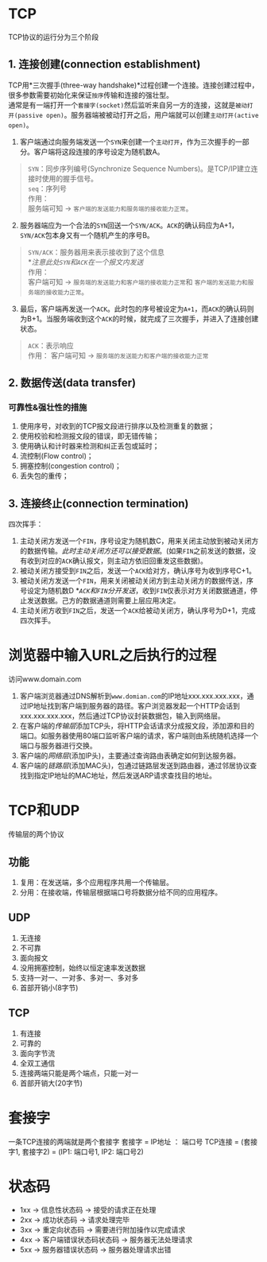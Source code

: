 # TCP
TCP协议的运行分为三个阶段
## 1. 连接创建(connection establishment)
TCP用*三次握手(three-way handshake)*过程创建一个连接。连接创建过程中，很多参数需要初始化来保证`按序`传输和连接的强壮型。  
通常是有一端打开一个`套接字(socket)`然后监听来自另一方的连接，这就是`被动打开(passive open)`。服务器端被被动打开之后，用户端就可以创建`主动打开(active open)`。
1. 客户端通过向服务端发送一个`SYN`来创建一个`主动打开`，作为三次握手的一部分。客户端将这段连接的序号设定为随机数A。
> `SYN`：同步序列编号(Synchronize Sequence Numbers)。是TCP/IP建立连接时使用的握手信号。  
> `seq`：序列号  
作用：  
服务端可知 -> `客户端的发送能力和服务端的接收能力正常`。
2. 服务器端应为一个合法的`SYN`回送一个`SYN/ACK`。`ACK`的确认码应为A+1，`SYN/ACK`包本身又有一个随机产生的序号B。
> `SYN/ACK`：服务器用来表示接收到了这个信息  
**注意此处`SYN`和`ACK`在一个报文内发送*  
作用：  
客户端可知 -> `服务端的发送能力和客户端的接收能力正常`和 `客户端的发送能力和服务端的接收能力正常`。
3. 最后，客户端再发送一个`ACK`。此时包的序号被设定为`A+1`，而`ACK`的确认码则为B+1。当服务端收到这个`ACK`的时候，就完成了三次握手，并进入了连接创建状态。
> `ACK`：表示响应  
作用：
客户端可知 -> `服务端的发送能力和客户端的接收能力正常`
## 2. 数据传送(data transfer)
### 可靠性&强壮性的措施
1. 使用序号，对收到的TCP报文段进行排序以及检测重复的数据；
2. 使用校验和检测报文段的错误，即无错传输；
3. 使用确认和计时器来检测和纠正丢包或延时；
4. 流控制(Flow control)；
5. 拥塞控制(congestion control)；
6. 丢失包的重传；

## 3. 连接终止(connection termination)
四次挥手：
1. 主动关闭方发送一个`FIN`，序号设定为随机数C，用来关闭主动放到被动关闭方的数据传输。*此时主动关闭方还可以接受数据*。(如果`FIN`之前发送的数据，没有收到对应的`ACK`确认报文，则主动方依旧回重发这些数据)。
2. 被动关闭方接受到`FIN`之后，发送一个`ACK`给对方，确认序号为收到序号C+1。
3. 被动关闭方发送一个`FIN`，用来关闭被动关闭方到主动关闭方的数据传送，序号设定为随机数D
**`ACK`和`FIN`分开发送*，收到`FIN`仅表示对方关闭数据通道，停止发送数据。己方的数据通道则需要上层应用决定。
4. 主动关闭方收到`FIN`之后，发送一个`ACK`给被动关闭方，确认序号为D+1，完成四次挥手。

# 浏览器中输入URL之后执行的过程
访问www.domain.com
1. 客户端浏览器通过DNS解析到`www.domian.com`的IP地址xxx.xxx.xxx.xxx，通过IP地址找到客户端到服务器的路径。客户浏览器发起一个HTTP会话到xxx.xxx.xxx.xxx，然后通过TCP协议封装数据包，输入到网络层。
2. 在客户端的*传输层*添加TCP头，将HTTP会话请求分成报文段，添加源和目的端口。如服务器使用80端口监听客户端的请求，客户端则由系统随机选择一个端口与服务器进行交换。
3. 客户端的*网络层*(添加IP头)，主要通过查询路由表确定如何到达服务器。
4. 客户端的*链路层*(添加MAC头)，包通过链路层发送到路由器，通过邻居协议查找到指定IP地址的MAC地址，然后发送ARP请求查找目的地址。

# TCP和UDP
传输层的两个协议
## 功能
1. 复用：在发送端，多个应用程序共用一个传输层。
2. 分用：在接收端，传输层根据端口号将数据分给不同的应用程序。
## UDP
1. 无连接
2. 不可靠
3. 面向报文
4. 没用拥塞控制，始终以恒定速率发送数据
5. 支持一对一、一对多、多对一、多对多
6. 首部开销小(8字节)
## TCP 
1. 有连接
2. 可靠的
3. 面向字节流
4. 全双工通信
5. 连接两端只能是两个端点，只能一对一
6. 首部开销大(20字节)

# 套接字
一条TCP连接的两端就是两个套接字
套接字 = IP地址 ： 端口号
TCP连接 = (套接字1, 套接字2) = (IP1: 端口号1, IP2: 端口号2)

# 状态码
+ 1xx -> 信息性状态码 -> 接受的请求正在处理
+ 2xx -> 成功状态码 -> 请求处理完毕
+ 3xx -> 重定向状态码 -> 需要进行附加操作以完成请求
+ 4xx -> 客户端错误状态码状态码 -> 服务器无法处理请求
+ 5xx -> 服务器错误状态码 -> 服务器处理请求出错
